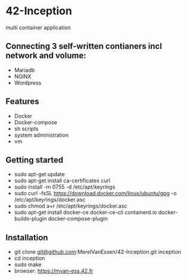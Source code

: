# 42-Inception
multi container application

## Connecting 3 self-written contianers incl network and volume:
- Mariadb
- NGINX
- Wordpress

## Features
- Docker
- Docker-compose
- sh scripts
- system administration
- vm

## Getting started
- sudo apt-get update
- sudo apt-get install ca-certificates curl
- sudo install -m 0755 -d /etc/apt/keyrings
- sudo curl -fsSL https://download.docker.com/linux/ubuntu/gpg -o /etc/apt/keyrings/docker.asc
- sudo chmod a+r /etc/apt/keyrings/docker.asc
- sudo apt-get install docker-ce docker-ce-cli containerd.io docker-buildx-plugin docker-compose-plugin

## Installation
- git clone git@github.com:MerelVanEssen/42-Inception.git inception
- cd inception
- sudo make
- browser: https://mvan-ess.42.fr

